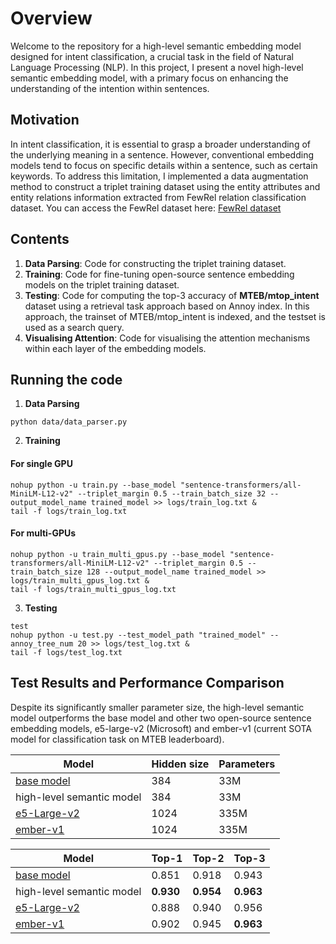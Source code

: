# Overview
Welcome to the repository for a high-level semantic embedding model designed for intent classification, a crucial task in the field of Natural Language Processing (NLP). In this project, I present a novel high-level semantic embedding model, with a primary focus on enhancing the understanding of the intention within sentences.

## Motivation
In intent classification, it is essential to grasp a broader understanding of the underlying meaning in a sentence. However, conventional embedding models tend to focus on specific details within a sentence, such as certain keywords. To address this limitation, I implemented a data augmentation method to construct a triplet training dataset using the entity attributes and entity relations information extracted from FewRel relation classification dataset. You can access the FewRel dataset here: [FewRel dataset](https://paperswithcode.com/dataset/fewrel)

## Contents
1. **Data Parsing**: Code for constructing the triplet training dataset.
2. **Training**: Code for fine-tuning open-source sentence embedding models on the triplet training dataset.
3. **Testing**: Code for computing the top-3 accuracy of **MTEB/mtop_intent** dataset using a retrieval task approach based on Annoy index. In this approach, the trainset of MTEB/mtop_intent is indexed, and the testset is used as a search query.
4. **Visualising Attention**: Code for visualising the attention mechanisms within each layer of the embedding models.

## Running the code
1. **Data Parsing**
```
python data/data_parser.py
```

2. **Training**
#### For single GPU
```
nohup python -u train.py --base_model "sentence-transformers/all-MiniLM-L12-v2" --triplet_margin 0.5 --train_batch_size 32 --output_model_name trained_model >> logs/train_log.txt &
tail -f logs/train_log.txt
```
#### For multi-GPUs
```
nohup python -u train_multi_gpus.py --base_model "sentence-transformers/all-MiniLM-L12-v2" --triplet_margin 0.5 --train_batch_size 128 --output_model_name trained_model >> logs/train_multi_gpus_log.txt &
tail -f logs/train_multi_gpus_log.txt
```

3. **Testing**
```
test
nohup python -u test.py --test_model_path "trained_model" --annoy_tree_num 20 >> logs/test_log.txt &
tail -f logs/test_log.txt
```
## Test Results and Performance Comparison
Despite its significantly smaller parameter size, the high-level semantic model outperforms the base model and other two open-source sentence embedding models, e5-large-v2 (Microsoft) and ember-v1 (current SOTA model for classification task on MTEB leaderboard).

|Model|Hidden size|Parameters|
|---|---|---|
|[base model](https://huggingface.co/sentence-transformers/all-MiniLM-L12-v2)|384|33M|
|high-level semantic model|384|33M|
|[e5-Large-v2](https://huggingface.co/embaas/sentence-transformers-e5-large-v2)|1024|335M|
|[ember-v1](https://huggingface.co/llmrails/ember-v1)|1024|335M|

|Model|Top-1|Top-2|Top-3|
|---|---|---|---|
|[base model](https://huggingface.co/sentence-transformers/all-MiniLM-L12-v2)|0.851|0.918|0.943|
|high-level semantic model|**0.930**|**0.954**|**0.963**|
|[e5-Large-v2](https://huggingface.co/embaas/sentence-transformers-e5-large-v2)|0.888|0.940|0.956|
|[ember-v1](https://huggingface.co/llmrails/ember-v1)|0.902|0.945|**0.963**|



